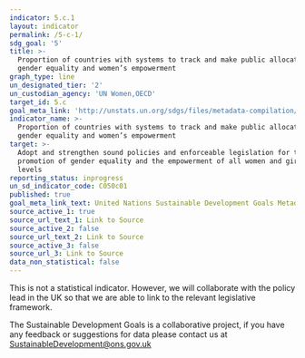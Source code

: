 ```yaml
---
indicator: 5.c.1
layout: indicator
permalink: /5-c-1/
sdg_goal: '5'
title: >-
  Proportion of countries with systems to track and make public allocations for
  gender equality and women’s empowerment
graph_type: line
un_designated_tier: '2'
un_custodian_agency: 'UN Women,OECD'
target_id: 5.c
goal_meta_link: 'http://unstats.un.org/sdgs/files/metadata-compilation/Metadata-Goal-5.pdf'
indicator_name: >-
  Proportion of countries with systems to track and make public allocations for
  gender equality and women’s empowerment
target: >-
  Adopt and strengthen sound policies and enforceable legislation for the
  promotion of gender equality and the empowerment of all women and girls at all
  levels
reporting_status: inprogress
un_sd_indicator_code: C050c01
published: true
goal_meta_link_text: United Nations Sustainable Development Goals Metadata (pdf 634kB)
source_active_1: true
source_url_text_1: Link to Source
source_active_2: false
source_url_text_2: Link to Source
source_active_3: false
source_url_3: Link to Source
data_non_statistical: false
---
```

This is not a statistical indicator. However, we will collaborate with the policy lead in the UK so that we are able to link to the relevant legislative framework.

The Sustainable Development Goals is a collaborative project, if you have any feedback or suggestions for data please contact us at <SustainableDevelopment@ons.gov.uk>
